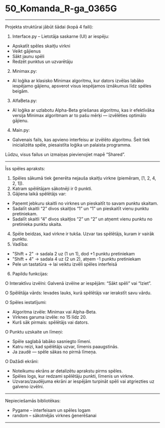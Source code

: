 # 50_Komanda_R-ga_0365G
________________________________________
Projekta struktūrai jābūt šādai (kopā 4 faili):
1. Interface.py – Lietotāja saskarne (UI) ar iespēju:
- Apskatīt spēles skaitļu virkni
- Veikt gājienus
- Sākt jaunu spēli
- Redzēt punktus un uzvarētāju
2. Minimax.py:
- AI loģika ar klasisko Minimax algoritmu, kur dators izvēlas labāko iespējamo gājienu, apsverot visus iespējamos iznākumus līdz spēles beigām.
3. AlfaBeta.py:
- AI loģika ar uzlabotu Alpha-Beta griešanas algoritmu, kas ir efektīvāka versija Minimax algoritmam ar to pašu mērķi — izvēlēties optimālo gājienu.
4. Main.py:
- Galvenais fails, kas apvieno interfeisu ar izvēlēto algoritmu. Šeit tiek inicializēta spēle, piesaistīta loģika un palaista programma.

Lūdzu, visus failus un izmaiņas pievienojiet mapē “Shared”.
________________________________________
Īss spēles apraksts:
1. Spēles sākumā tiek ģenerēta nejauša skaitļu virkne (piemēram, [1, 2, 4, 2, 1]).
2. Katram spēlētājam sākotnēji ir 0 punkti.
3. Gājiena laikā spēlētājs var:
-	Paņemt jebkuru skaitli no virknes un pieskaitīt to savam punktu skaitam.
-	Sadalīt skaitli “2” divos skaitļos “1” un “1” un pieskaitīt vienu punktu pretiniekam.
-	Sadalīt skaitli “4” divos skaitļos “2” un “2” un atņemt vienu punktu no pretinieka punktu skaita.
4.	Spēle beidzas, kad virkne ir tukša. Uzvar tas spēlētājs, kuram ir vairāk punktu.
5. Vadība:
- "Shift + 2" → sadala 2 uz (1 un 1), dod +1 punktu pretiniekam
- "Shift + 4" → sadala 4 uz (2 un 2), atņem -1 punktu pretiniekam
- Pele un tastatūra → lai veiktu izvēli spēles interfeisā
6. Papildu funkcijas:
  
O Interaktīvu izvēlni:
Galvenā izvēlne ar iespējām: “Sākt spēli” vai “Iziet”.

O Spēlētāja vārds:
Ievades lauks, kurā spēlētājs var ierakstīt savu vārdu.

O Spēles iestatījumi:
- Algoritma izvēle: Minimax vai Alpha-Beta.
- Virknes garuma izvēle: no 15 līdz 20.
- Kurš sāk pirmais: spēlētājs vai dators.

O Punktu uzskaite un līmeņi:
- Spēle saglabā labāko sasniegto līmeni.
- Katru reizi, kad spēlētājs uzvar, līmenis paaugstinās.
- Ja zaudē — spēle sākas no pirmā līmeņa.

O Dažādi ekrāni:
- Noteikumu ekrāns ar detalizētu aprakstu pirms spēles.
- Spēles logs, kur redzami spēlētāju punkti, līmenis un virkne.
- Uzvaras/zaudējuma ekrāni ar iespējām turpināt spēli vai atgriezties uz galveno izvēlni.
_______________________________________
Nepieciešamās bibliotēkas:
- Pygame – interfeisam un spēles logam
- random – sākotnējās virknes ģenerēšanai
________________________________________
